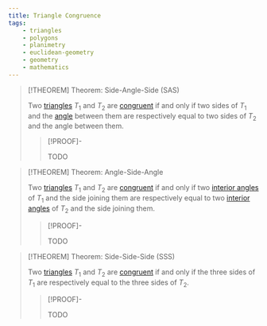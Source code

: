 ```yaml
---
title: Triangle Congruence
tags:
    - triangles
    - polygons
    - planimetry
    - euclidean-geometry
    - geometry
    - mathematics
---
```


>[!THEOREM] Theorem: Side-Angle-Side (SAS)
>
>Two [triangles](./index.md) $T_1$ and $T_2$ are [congruent](../../../Congruence.md) if and only if two sides of $T_1$ and the [angle](../../../Curves/Straight%20Lines/Line%20Segments.md) between them are respectively equal to two sides of $T_2$ and the angle between them.
>
>>[!PROOF]-
>>
>>TODO
>>
>

>[!THEOREM] Theorem: Angle-Side-Angle
>
>Two [triangles](./index.md) $T_1$ and $T_2$ are [congruent](../../../Congruence.md) if and only if two [interior angles](../Interior%20Angle.md) of $T_1$ and the side joining them are respectively equal to two [interior angles](../Interior%20Angle.md) of $T_2$ and the side joining them.
>
>>[!PROOF]-
>>
>>TODO
>>
>

>[!THEOREM] Theorem: Side-Side-Side (SSS)
>
>Two [triangles](./index.md) $T_1$ and $T_2$ are [congruent](../../../Congruence.md) if and only if the three sides of $T_1$ are respectively equal to the three sides of $T_2$.
>
>>[!PROOF]-
>>
>>TODO
>>
>